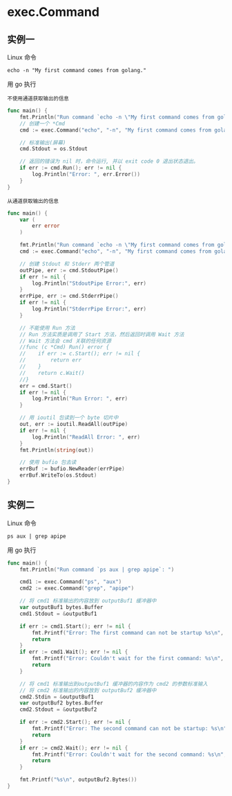# exec.Command

## 实例一

Linux 命令

``` shell
echo -n "My first command comes from golang."
```

用 go 执行

```不使用通道获取输出的信息```

``` go
func main() {
    fmt.Println("Run command `echo -n \"My first command comes from golang.\"`: ")
    // 创建一个 *Cmd
    cmd := exec.Command("echo", "-n", "My first command comes from golang.")

    // 标准输出(屏幕)
    cmd.Stdout = os.Stdout

    // 返回的错误为 nil 时，命令运行, 并以 exit code 0 退出状态退出。
    if err := cmd.Run(); err != nil {
        log.Println("Error: ", err.Error())
    }
}
```

```从通道获取输出的信息```

``` go
func main() {
    var (
        err error
    )

    fmt.Println("Run command `echo -n \"My first command comes from golang.\"`: ")
    cmd := exec.Command("echo", "-n", "My first command comes from golang.")

    // 创建 Stdout 和 Stderr 两个管道
    outPipe, err := cmd.StdoutPipe()
    if err != nil {
        log.Println("StdoutPipe Error:", err)
    }
    errPipe, err := cmd.StderrPipe()
    if err != nil {
        log.Println("StderrPipe Error:", err)
    }

    // 不能使用 Run 方法
    // Run 方法实质是调用了 Start 方法，然后返回时调用 Wait 方法
    // Wait 方法会 cmd 关联的任何资源
    //func (c *Cmd) Run() error {
    //    if err := c.Start(); err != nil {
    //        return err
    //    }
    //    return c.Wait()
    //}
    err = cmd.Start()
    if err != nil {
        log.Println("Run Error: ", err)
    }

    // 用 ioutil 包读到一个 byte 切片中
    out, err := ioutil.ReadAll(outPipe)
    if err != nil {
        log.Println("ReadAll Error: ", err)
    }
    fmt.Println(string(out))

    // 使用 bufio 包去读
    errBuf := bufio.NewReader(errPipe)
    errBuf.WriteTo(os.Stdout)
}
```

## 实例二

Linux 命令

```shell
ps aux | grep apipe
```

用 go 执行

```go
func main() {
    fmt.Println("Run command `ps aux | grep apipe`: ")

    cmd1 := exec.Command("ps", "aux")
    cmd2 := exec.Command("grep", "apipe")

    // 将 cmd1 标准输出的内容放到 outputBuf1 缓冲器中
    var outputBuf1 bytes.Buffer
    cmd1.Stdout = &outputBuf1

    if err := cmd1.Start(); err != nil {
        fmt.Printf("Error: The first command can not be startup %s\n", err)
        return
    }
    if err := cmd1.Wait(); err != nil {
        fmt.Printf("Error: Couldn't wait for the first command: %s\n", err)
        return
    }

    // 将 cmd1 标准输出到outputBuf1 缓冲器的内容作为 cmd2 的参数标准输入
    // 将 cmd2 标准输出的内容放到 outputBuf2 缓冲器中
    cmd2.Stdin = &outputBuf1
    var outputBuf2 bytes.Buffer
    cmd2.Stdout = &outputBuf2

    if err := cmd2.Start(); err != nil {
        fmt.Printf("Error: The second command can not be startup: %s\n", err)
        return
    }
    if err := cmd2.Wait(); err != nil {
        fmt.Printf("Error: Couldn't wait for the second command: %s\n", err)
        return
    }

    fmt.Printf("%s\n", outputBuf2.Bytes())
}
```